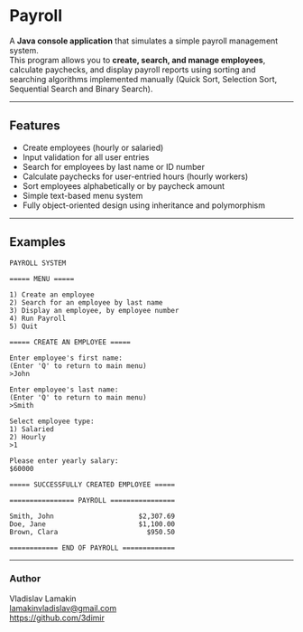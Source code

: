 # Payroll
A **Java console application** that simulates a simple payroll management system.  
This program allows you to **create, search, and manage employees**, calculate paychecks, and display payroll reports using
sorting and searching algorithms implemented manually (Quick Sort, Selection Sort, Sequential Search and Binary Search).

---

## Features
- Create employees (hourly or salaried)
- Input validation for all user entries
- Search for employees by last name or ID number
- Calculate paychecks for user-entried hours (hourly workers)
- Sort employees alphabetically or by paycheck amount
- Simple text-based menu system
- Fully object-oriented design using inheritance and polymorphism

---

## Examples
```
PAYROLL SYSTEM

===== MENU =====

1) Create an employee
2) Search for an employee by last name
3) Display an employee, by employee number
4) Run Payroll
5) Quit
```
```
===== CREATE AN EMPLOYEE =====

Enter employee's first name:
(Enter 'Q' to return to main menu)
>John

Enter employee's last name:
(Enter 'Q' to return to main menu)
>Smith

Select employee type:
1) Salaried
2) Hourly
>1

Please enter yearly salary:
$60000

===== SUCCESSFULLY CREATED EMPLOYEE =====
```
```
================ PAYROLL ================

Smith, John                     $2,307.69
Doe, Jane                       $1,100.00
Brown, Clara                      $950.50

============ END OF PAYROLL =============
```

---

### Author
Vladislav Lamakin  
lamakinvladislav@gmail.com  
https://github.com/3dimir
